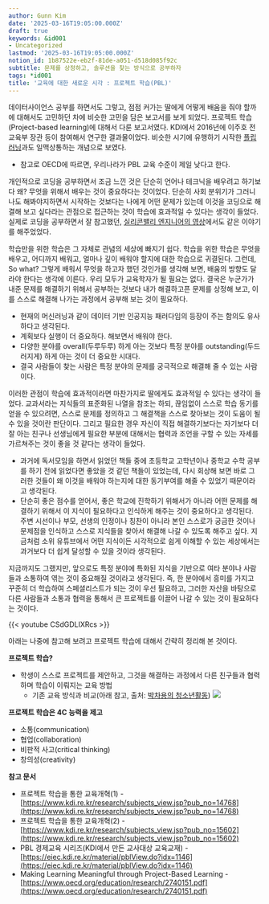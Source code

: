 ```yaml
---
author: Gunn Kim
date: '2025-03-16T19:05:00.000Z'
draft: true
keywords: &id001
- Uncategorized
lastmod: '2025-03-16T19:05:00.000Z'
notion_id: 1b87522e-eb2f-81de-a051-d518d085f92c
subtitle: 문제를 상정하고, 솔루션을 찾는 방식으로 공부하자
tags: *id001
title: '교육에 대한 새로운 시각 : 프로젝트 학습(PBL)'
---
```


데이터사이언스 공부를 하면서도 그렇고, 점점 커가는 딸에게 어떻게 배움을 줘야 할까에 대해서도 고민하던 차에 비슷한 고민을 담은 보고서를 보게 되었다. 프로젝트 학습(Project-based learning)에 대해서 다룬 보고서였다. KDI에서 2016년에 이주호 전 교육부 장관 등이 참여해서 연구한 결과물이었다. 비슷한 시기에 유행하기 시작한 [플립러닝](https://brunch.co.kr/@choihs0228/50)과도 일맥상통하는 개념으로 보였다.
- 참고로 OECD에 따르면, 우리나라가 PBL 교육 수준이 제일 낮다고 한다.

개인적으로 코딩을 공부하면서 조금 느낀 것은 단순히 언어나 테크닉을 배우려고 하기보다 왜? 무엇을 위해서 배우는 것이 중요하다는 것이었다. 단순히 사회 분위기가 그러니 나도 해봐야지하면서 시작하는 것보다는 나에게 어떤 문제가 있는데 이것을 코딩으로 해결해 보고 싶다라는 관점으로 접근하는 것이 학습에 효과적일 수 있다는 생각이 들었다. 실제로 코딩을 공부하면서 잘 참고했던, [실리콘밸리 엔지니어의 영상](https://www.youtube.com/watch?v=M6kQTpIqpLs)에서도 같은 이야기를 해주었었다.

학습만을 위한 학습은 그 자체로 관념의 세상에 빠지기 쉽다. 학습을 위한 학습은 무엇을 배우고, 어디까지 배워고, 얼마나 깊이 배워야 할지에 대한 학습으로 귀결된다. 그런데, So what? 그렇게 배워서 무엇을 하고자 했던 것인가를 생각해 보면, 배움의 방향도 달라야 한다는 생각에 이른다. 우리 모두가 교육학자가 될 필요는 없다. 결국은 누군가가 내준 문제를 해결하기 위해서 공부하는 것보다 내가 해결하고픈 문제를 상정해 보고, 이를 스스로 해결해 나가는 과정에서 공부해 보는 것이 필요하다.

- 현재의 머신러닝과 같이 데이터 기반 인공지능 패러다임의 등장이 주는 함의도 유사하다고 생각된다.
- 계획보다 실행이 더 중요하다. 해보면서 배워야 한다.
- 다양한 분야를 overall(두루두루) 하게 아는 것보다 특정 분야를 outstanding(두드러지게) 하게 아는 것이 더 중요한 시대다.
- 결국 사람들이 찾는 사람은 특정 분야의 문제를 궁극적으로 해결해 줄 수 있는 사람이다. 

이러한 관점이 학습에 효과적이라면 마찬가지로 딸에게도 효과적일 수 있다는 생각이 들었다. 교과서라는 지식들의 표준화된 나열을 참조는 하되, 끊임없이 스스로 학습 동기를 얻을 수 있으려면, 스스로 문제를 정의하고 그 해결책을 스스로 찾아보는 것이 도움이 될 수 있을 것이란 판단이다. 그리고 필요한 경우 자신이 직접 해결하기보다는 자기보다 더 잘 아는 친구나 선생님에게 필요한 부분에 대해서는 협력과 조언을 구할 수 있는 자세를 가르쳐주는 것이 좋을 것 같다는 생각이 들었다. 

- 과거에 독서모임을 하면서 읽었던 책들 중에 초등학교 고학년이나 중학교 수학 공부를 하기 전에 읽었다면 좋았을 것 같던 책들이 있었는데, 다시 회상해 보면 바로 그러한 것들이 왜 이것을 배워야 하는지에 대한 동기부여를 해줄 수 있었기 때문이라고 생각된다.
- 단순히 좋은 점수를 얻어서, 좋은 학교에 진학하기 위해서가 아니라 어떤 문제를 해결하기 위해서 이 지식이 필요하다고 인식하게 해주는 것이 중요하다고 생각된다. 주변 시선이나 부모, 선생의 인정이나 칭찬이 아니라 본인 스스로가 궁금한 것이나 문제점을 인식하고 스스로 지식들을 찾아서 해결해 나갈 수 있도록 해주고 싶다. 지금처럼 소위 유튜브에서 어떤 지식이든 시각적으로 쉽게 이해할 수 있는 세상에서는 과거보다 더 쉽게 달성할 수 있을 것이라 생각된다.

지금까지도 그랬지만, 앞으로도 특정 분야에 특화된 지식을 기반으로 여타 분야나 사람들과 소통하여 엮는 것이 중요해질 것이라고 생각된다. 즉, 한 분야에서 흥미를 가지고 꾸준히 더 학습하여 스페셜리스트가 되는 것이 우선 필요하고, 그러한 자산을 바탕으로 다른 사람들과 소통과 협력을 통해서 큰 프로젝트를 이끌어 나갈 수 있는 것이 필요하다는 것이다.

{{< youtube CSdGDLIXRcs >}}

아래는 나중에 참고해 보려고 프로젝트 학습에 대해서 간략히 정리해 본 것이다.

**프로젝트 학습?**

- 학생이 스스로 프로젝트를 제안하고, 그것을 해결하는 과정에서 다른 친구들과 협력하며 학습이 이뤄지는 교육 방법
  - 기존 교육 방식과 비교(아래 참고, 출처: [박차용의 청소년활동](http://blog.naver.com/PostView.nhn?blogId=uto0404&logNo=221475497088&parentCategoryNo=&categoryNo=6&viewDate=&isShowPopularPosts=false&from=postView))
![](featured32-57.png)


**프로젝트 학습은 4C 능력을 제고** 

- 소통(communication)
- 협업(collaboration)
- 비판적 사고(critical thinking)
- 창의성(creativity)

**참고 문서**

- 프로젝트 학습을 통한 교육개혁(1) - [https://www.kdi.re.kr/research/subjects_view.jsp?pub_no=14768](https://www.kdi.re.kr/research/subjects_view.jsp?pub_no=14768)
- 프로젝트 학습을 통한 교육개혁(2) - [https://www.kdi.re.kr/research/subjects_view.jsp?pub_no=15602](https://www.kdi.re.kr/research/subjects_view.jsp?pub_no=15602)
- PBL 경제교육 시리즈(KDI에서 만든 교사대상 교육교재) - [https://eiec.kdi.re.kr/material/pblView.do?idx=1146](https://eiec.kdi.re.kr/material/pblView.do?idx=1146)
- Making Learning Meaningful through Project-Based Learning - [https://www.oecd.org/education/research/2740151.pdf](https://www.oecd.org/education/research/2740151.pdf)

